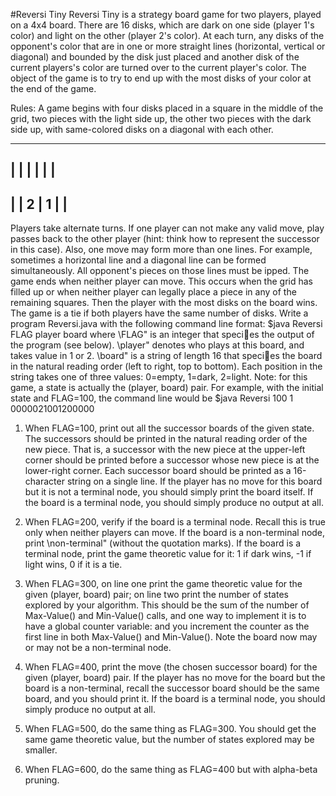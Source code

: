 #Reversi Tiny
Reversi Tiny is a strategy board game for two players, played on a 4x4 board. There are 16 disks, which are dark on one side (player 1's color) and light on the other (player 2's color). At each turn, any disks of the opponent's color that are in one or more straight lines (horizontal, vertical or diagonal) and bounded by the disk just placed and another disk of the current players's color are turned over to the current player's color. The object of the game is to try to end up with the most disks of your color at the end of the game.

Rules:
A game begins with four disks placed in a square in the middle of the grid, two pieces with the light side
up, the other two pieces with the dark side up, with same-colored disks on a diagonal with each other.

-------------
| | | | | |
-------------
| | 2 | 1 |  |
--------------







Players take alternate turns. If one player can not make any valid move, play passes back to the other
player (hint: think how to represent the successor in this case). Also, one move may form more than one lines.
For example, sometimes a horizontal line and a diagonal line can be formed simultaneously. All opponent's
pieces on those lines must be 
ipped. The game ends when neither player can move. This occurs when the
grid has filled up or when neither player can legally place a piece in any of the remaining squares. Then the
player with the most disks on the board wins. The game is a tie if both players have the same number of
disks.
Write a program Reversi.java with the following command line format:
$java Reversi FLAG player board
where \FLAG" is an integer that species the output of the program (see below). \player" denotes who
plays at this board, and takes value in 1 or 2. \board" is a string of length 16 that species the board in the
natural reading order (left to right, top to bottom). Each position in the string takes one of three values:
0=empty, 1=dark, 2=light. Note: for this game, a state is actually the (player, board) pair. For example,
with the initial state and FLAG=100, the command line would be
$java Reversi 100 1 0000021001200000

1. When FLAG=100, print out all the successor boards of the given state. The successors should be
printed in the natural reading order of the new piece. That is, a successor with the new piece at the
upper-left corner should be printed before a successor whose new piece is at the lower-right corner.
Each successor board should be printed as a 16-character string on a single line. If the player has no
move for this board but it is not a terminal node, you should simply print the board itself. If the board
is a terminal node, you should simply produce no output at all.

2. When FLAG=200, verify if the board is a terminal node. Recall this is true only when neither players
can move. If the board is a non-terminal node, print \non-terminal" (without the quotation marks).
If the board is a terminal node, print the game theoretic value for it: 1 if dark wins, -1 if light wins, 0
if it is a tie.
3. When FLAG=300, on line one print the game theoretic
value for the given (player, board) pair; on line two print the number of states explored by your
algorithm. This should be the sum of the number of Max-Value() and Min-Value() calls, and one way
to implement it is to have a global counter variable: and you increment the counter as the first line in
both Max-Value() and Min-Value(). Note the board now may or may not be a non-terminal node.
4. When FLAG=400, print the
move (the chosen successor board) for the given (player, board) pair. If the player has no move for the
board but the board is a non-terminal, recall the successor board should be the same board, and you
should print it. If the board is a terminal node, you should simply produce no output at all.
5. When FLAG=500, do the same thing as FLAG=300. You should get the same game
theoretic value, but the number of states explored may be smaller.
6. When FLAG=600, do the same thing as FLAG=400 but with alpha-beta pruning.
